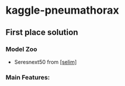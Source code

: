 # kaggle-pneumathorax

## First place solution 

### Model Zoo
- Seresnext50 from [\[selim\]](https://github.com/SpaceNetChallenge/SpaceNet_Off_Nadir_Solutions/tree/master/selim_sef/zoo)
### Main Features:

